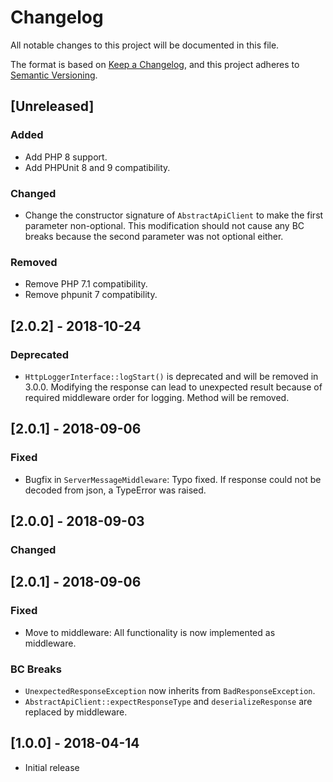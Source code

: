 # Changelog

All notable changes to this project will be documented in this file.

The format is based on [Keep a Changelog](https://keepachangelog.com/en/1.0.0/),
and this project adheres to [Semantic Versioning](https://semver.org/spec/v2.0.0.html).

## [Unreleased]

### Added

- Add PHP 8 support.
- Add PHPUnit 8 and 9 compatibility.

### Changed

- Change the constructor signature of `AbstractApiClient` to make the first parameter non-optional. This modification should not cause any BC breaks because the second parameter was not optional either.

### Removed

- Remove PHP 7.1 compatibility.
- Remove phpunit 7 compatibility.

## [2.0.2] - 2018-10-24

### Deprecated

- `HttpLoggerInterface::logStart()` is deprecated and will be removed in 3.0.0. Modifying the response can lead to unexpected result because of required middleware order for logging. Method will be removed.

## [2.0.1] - 2018-09-06

### Fixed

- Bugfix in `ServerMessageMiddleware`: Typo fixed. If response could not be decoded from json, a TypeError was raised.
 
## [2.0.0] - 2018-09-03

### Changed

## [2.0.1] - 2018-09-06

### Fixed

- Move to middleware: All functionality is now implemented as middleware.

### BC Breaks

- `UnexpectedResponseException` now inherits from `BadResponseException`.
- `AbstractApiClient::expectResponseType` and `deserializeResponse` are replaced by middleware.

## [1.0.0] - 2018-04-14

- Initial release
